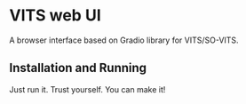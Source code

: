 # VITS web UI

A browser interface based on Gradio library for VITS/SO-VITS.

## Installation and Running

Just run it. Trust yourself. You can make it!